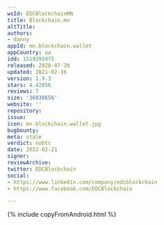 ```yaml
---
wsId: EDCBlockchainMN
title: Blockchain.mn
altTitle: 
authors:
- danny
appId: mn.blockchain.wallet
appCountry: ua
idd: 1519293475
released: 2020-07-20
updated: 2021-02-16
version: 1.9.3
stars: 4.42856
reviews: 7
size: '36038656'
website: ''
repository: 
issue: 
icon: mn.blockchain.wallet.jpg
bugbounty: 
meta: stale
verdict: nobtc
date: 2022-02-21
signer: 
reviewArchive: 
twitter: EDCBlockchain
social:
- https://www.linkedin.com/company/edcblockchain
- https://www.facebook.com/EDCBlockchain

---
```


{% include copyFromAndroid.html %}
